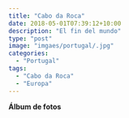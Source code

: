 ```yaml
---
title: "Cabo da Roca"
date: 2018-05-01T07:39:12+10:00
description: "El fin del mundo"
type: "post"
image: "imgaes/portugal/.jpg"
categories: 
  - "Portugal"
tags:
  - "Cabo da Roca"
  - "Europa"
---
```



**Álbum de fotos**
